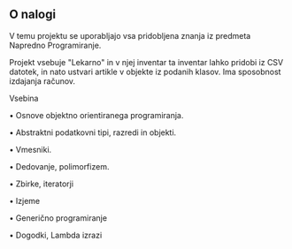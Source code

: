 <!-- ABOUT THE PROJECT -->
## O nalogi

V temu projektu se uporabljajo vsa pridobljena znanja iz predmeta Napredno Programiranje. 

Projekt vsebuje "Lekarno" in v njej inventar ta inventar lahko pridobi iz CSV datotek, in nato ustvari artikle v objekte iz podanih klasov. Ima sposobnost izdajanja računov.
	
Vsebina

•	Osnove objektno orientiranega programiranja.

•	Abstraktni podatkovni tipi, razredi in objekti.

•	Vmesniki.

•	Dedovanje, polimorfizem.

•	Zbirke, iteratorji

•	Izjeme

•	Generično programiranje

•	Dogodki, Lambda izrazi
